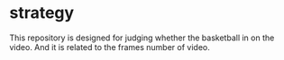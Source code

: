 # strategy
This repository is designed for judging whether the basketball in on the video.
And it is related to the frames number of video.
